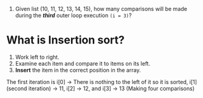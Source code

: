 1. Given list (10, 11, 12, 13, 14, 15), how many comparisons will be made during the **_third_** outer loop execution `(i = 3)`?

# What is Insertion sort?

1. Work left to right.
2. Examine each item and compare it to items on its left.
3. **Insert** the item in the correct position in the array.

The first iteration is i[0] -> There is nothing to the left of it so it is sorted, i[1] (second iteration) -> 11, i[2] -> 12, and i[3] -> 13 (Making four comparisons)

